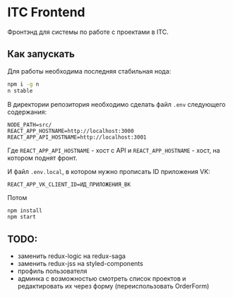 # ITC Frontend
Фронтэнд для системы по работе с проектами в ITC.

## Как запускать
Для работы необходима последняя стабильная нода:
```bash
npm i -g n
n stable
```
В директории репозитория необходимо сделать файл `.env` следующего содержания:
```
NODE_PATH=src/
REACT_APP_HOSTNAME=http://localhost:3000
REACT_APP_API_HOSTNAME=http://localhost:3001
```
Где `REACT_APP_API_HOSTNAME` - хост с API и `REACT_APP_HOSTNAME` - хост, на котором поднят фронт.

И файл `.env.local`, в котором нужно прописать ID приложения VK:
```
REACT_APP_VK_CLIENT_ID=ИД_ПРИЛОЖЕНИЯ_ВК
```

Потом
```bash
npm install
npm start
```

## TODO:
- заменить redux-logic на redux-saga
- заменить redux-jss на styled-components
- профиль пользователя
- админка с возможностью смотреть список проектов и редактировать их через форму (переиспользовать OrderForm)